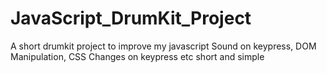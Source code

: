 # JavaScript_DrumKit_Project
A short drumkit project to improve my javascript
Sound on keypress, DOM Manipulation, CSS Changes on keypress etc
short and simple
